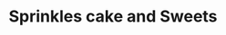 ---
title: "Sprinkles cake and Sweets"
url: /kollam/sprinkles-cake-and-sweets/
shop: confectionery
---